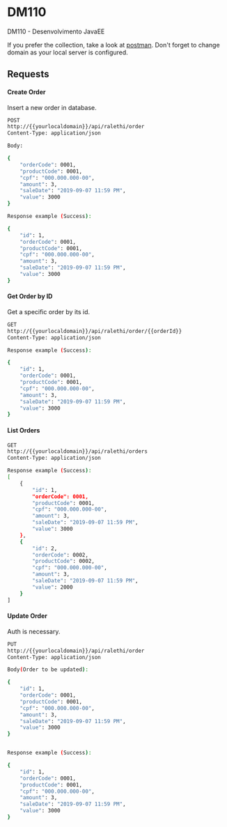 # DM110
DM110 - Desenvolvimento JavaEE

If you prefer the collection, take a look at [postman](TODO).
Don't forget to change domain as your local server is configured.

## Requests

#### Create Order

Insert a new order in database.

```bash
POST
http://{{yourlocaldomain}}/api/ralethi/order
Content-Type: application/json

Body:

{
    "orderCode": 0001,
    "productCode": 0001,
    "cpf": "000.000.000-00",
    "amount": 3,
    "saleDate": "2019-09-07 11:59 PM",
    "value": 3000
}

Response example (Success):

{
    "id": 1,
    "orderCode": 0001,
    "productCode": 0001,
    "cpf": "000.000.000-00",
    "amount": 3,
    "saleDate": "2019-09-07 11:59 PM",
    "value": 3000
}
```

#### Get Order by ID
Get a specific order by its id.

```bash
GET
http://{{yourlocaldomain}}/api/ralethi/order/{{orderId}}
Content-Type: application/json

Response example (Success):

{
    "id": 1,
    "orderCode": 0001,
    "productCode": 0001,
    "cpf": "000.000.000-00",
    "amount": 3,
    "saleDate": "2019-09-07 11:59 PM",
    "value": 3000
}
```

#### List Orders

```bash
GET
http://{{yourlocaldomain}}/api/ralethi/orders
Content-Type: application/json

Response example (Success):
[
    {
        "id": 1,
        "orderCode": 0001,
        "productCode": 0001,
        "cpf": "000.000.000-00",
        "amount": 3,
        "saleDate": "2019-09-07 11:59 PM",
        "value": 3000
    },
    {
        "id": 2,
        "orderCode": 0002,
        "productCode": 0002,
        "cpf": "000.000.000-00",
        "amount": 3,
        "saleDate": "2019-09-07 11:59 PM",
        "value": 2000
    }
]
```

#### Update Order
Auth is necessary.

```bash
PUT
http://{{yourlocaldomain}}/api/ralethi/order
Content-Type: application/json

Body(Order to be updated):

{
    "id": 1,
    "orderCode": 0001,
    "productCode": 0001,
    "cpf": "000.000.000-00",
    "amount": 3,
    "saleDate": "2019-09-07 11:59 PM",
    "value": 3000
}


Response example (Success):

{
    "id": 1,
    "orderCode": 0001,
    "productCode": 0001,
    "cpf": "000.000.000-00",
    "amount": 3,
    "saleDate": "2019-09-07 11:59 PM",
    "value": 3000
}
```
